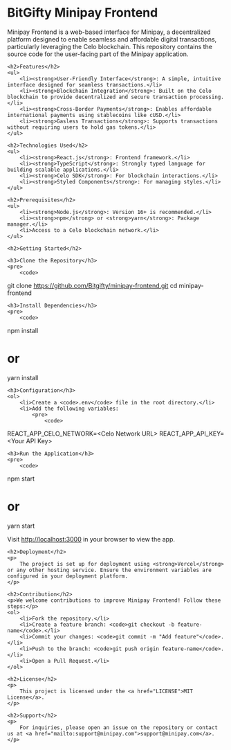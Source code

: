 <!DOCTYPE html>
<html lang="en">
<head>
    <meta charset="UTF-8">
    <meta name="viewport" content="width=device-width, initial-scale=1.0">
    <title>Minipay Frontend README</title>
</head>
<body>
    <h1> BitGifty Minipay Frontend</h1>
    <p>
        Minipay Frontend is a web-based interface for Minipay, a decentralized platform designed to enable seamless and affordable digital transactions, particularly leveraging the Celo blockchain. This repository contains the source code for the user-facing part of the Minipay application.
    </p>

    <h2>Features</h2>
    <ul>
        <li><strong>User-Friendly Interface</strong>: A simple, intuitive interface designed for seamless transactions.</li>
        <li><strong>Blockchain Integration</strong>: Built on the Celo blockchain to provide decentralized and secure transaction processing.</li>
        <li><strong>Cross-Border Payments</strong>: Enables affordable international payments using stablecoins like cUSD.</li>
        <li><strong>Gasless Transactions</strong>: Supports transactions without requiring users to hold gas tokens.</li>
    </ul>

    <h2>Technologies Used</h2>
    <ul>
        <li><strong>React.js</strong>: Frontend framework.</li>
        <li><strong>TypeScript</strong>: Strongly typed language for building scalable applications.</li>
        <li><strong>Celo SDK</strong>: For blockchain interactions.</li>
        <li><strong>Styled Components</strong>: For managing styles.</li>
    </ul>

    <h2>Prerequisites</h2>
    <ul>
        <li><strong>Node.js</strong>: Version 16+ is recommended.</li>
        <li><strong>npm</strong> or <strong>yarn</strong>: Package manager.</li>
        <li>Access to a Celo blockchain network.</li>
    </ul>

    <h2>Getting Started</h2>

    <h3>Clone the Repository</h3>
    <pre>
        <code>
git clone https://github.com/Bitgifty/minipay-frontend.git
cd minipay-frontend
        </code>
    </pre>

    <h3>Install Dependencies</h3>
    <pre>
        <code>
npm install
# or
yarn install
        </code>
    </pre>

    <h3>Configuration</h3>
    <ol>
        <li>Create a <code>.env</code> file in the root directory.</li>
        <li>Add the following variables:
            <pre>
                <code>
REACT_APP_CELO_NETWORK=&lt;Celo Network URL&gt;
REACT_APP_API_KEY=&lt;Your API Key&gt;
                </code>
            </pre>
        </li>
    </ol>

    <h3>Run the Application</h3>
    <pre>
        <code>
npm start
# or
yarn start
        </code>
    </pre>
    <p>Visit <a href="http://localhost:3000" target="_blank">http://localhost:3000</a> in your browser to view the app.</p>

    <h2>Deployment</h2>
    <p>
        The project is set up for deployment using <strong>Vercel</strong> or any other hosting service. Ensure the environment variables are configured in your deployment platform.
    </p>

    <h2>Contribution</h2>
    <p>We welcome contributions to improve Minipay Frontend! Follow these steps:</p>
    <ol>
        <li>Fork the repository.</li>
        <li>Create a feature branch: <code>git checkout -b feature-name</code>.</li>
        <li>Commit your changes: <code>git commit -m "Add feature"</code>.</li>
        <li>Push to the branch: <code>git push origin feature-name</code>.</li>
        <li>Open a Pull Request.</li>
    </ol>

    <h2>License</h2>
    <p>
        This project is licensed under the <a href="LICENSE">MIT License</a>.
    </p>

    <h2>Support</h2>
    <p>
        For inquiries, please open an issue on the repository or contact us at <a href="mailto:support@minipay.com">support@minipay.com</a>.
    </p>
</body>
</html>
